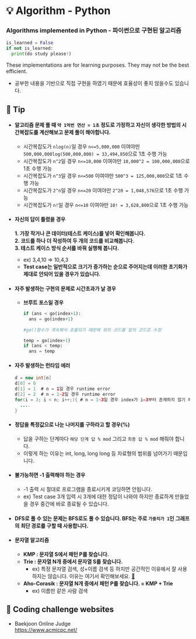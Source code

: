 # :bulb: Algorithm - Python

### Algorithms implemented in Python - 파이썬으로 구현된 알고리즘    

``` python
is_learned = False
if not is_learned:
  print(do study please!)
```   

These implementations are for learning purposes. They may not be the best efficient.   
- 공부한 내용을 기반으로 직접 구현을 하였기 때문에 효율성이 좋지 않을수도 있습니다.   

## :penguin: Tip   
- #### 알고리즘 문제 풀 때 `약 1억번 연산 = 1초` 정도로 가정하고 자신이 생각한 방법의 시간복잡도를 계산해보고 문제 풀이 해야합니다.   
  - 시간복잡도가 `nlog(n)`일 경우 `n<=5,000,000` 이여야만 `500,000,000log(500,000,000) = 33,494,850`으로 1초 수행 가능      
  - 시간복잡도가 `n^2`일 경우 `n<=10,000` 이여야만 `10,000^2 = 100,000,000`으로 1초 수행 가능      
  - 시간복잡도가 `n^3`일 경우 `n<=500` 이여야만 `500^3 = 125,000,000`으로 1초 수행 가능      
  - 시간복잡도가 `2^n`일 경우 `n<=20` 이여야만 `2^20 = 1,048,576`으로 1초 수행 가능      
  - 시간복잡도가 `n!`일 경우 `n<=10` 이여야만 `10! = 3,628,800`으로 1초 수행 가능    
  
- #### 자신의 답이 틀렸을 경우    
  __1. 가장 작거나 큰 데이터(테스트 케이스)를 넣어 확인해봅니다.__   
  __2. 코드를 하나 더 작성하여 두 개의 코드를 비교해봅니다.__   
  __3. 테스트 케이스 방식 순서를 바꿔 실행해 봅니다.__   
    - ex) 3,4,10 => 10,4,3 
    - __Test case는 일반적으로 크기가 증가하는 순으로 주어지는데 이러한 초기화가 제대로 안되어 있을 경우가 있습니다.__    
   
- #### 자주 발생하는 구현의 문제로 시간초과가 날 경우   
  - __브루트 포스일 경우__   
    ```python
    if (ans < go(index+1):
      ans = go(index+1)
      
    #go()함수가 계속해서 호출되기 때문에 위의 코드를 밑의 코드로 수정
    
    temp = go(index+1)
    if (ans < temp:
      ans = temp
    ```
    
- #### 자주 발생하는 런타임 에러   
  ```java
  d = new int[n]
  d[0] = 0
  d[1] = 1  # n = 1일 경우 runtime error
  d[2] = 2  # n = 1~2일 경우 runtime error 
  for(i = 3; i < n; i++;){ # n = 1~3일 경우 index가 i=3부터 존재하지 않기 때문에 java에서는 runtime error 발생, but Python에서는 그냥 무시함
    ....
  }
  ```
  
- #### 정답을 특정값으로 나눈 나머지를 구하라고 할 경우(%)    
  - 답을 구하는 단계마다 `해당 단계 답 % mod` 그리고 `최종 답 % mod` 해줘야 합니다.   
  - 이렇게 하는 이유는 int, long, long long 등 자료형의 범위를 넘어가기 때문입니다.   
  
- #### 불가능하면 -1 출력해야 하는 경우   
  - -1 출력 시 절대로 프로그램을 종료시키게 코딩하면 안됩니다.   
  - ex) Test case 3개 입력 시 3개에 대한 정답이 나와야 하지만 종료하게 만들었을 경우 중간에 바로 종료될 수 있습니다.   

  
- #### DFS로 풀 수 있는 문제는 BFS로도 풀 수 있습니다. BFS는 주로 `가중치가 1`인 그래프의 최단 경로를 구할 때 사용합니다.    
- #### 문자열 알고리즘   
  - __KMP : 문자열 S에서 패턴 P를 찾습니다.__   
  - __Trie : 문자열 N개 중에서 문자열 S를 찾습니다.__   
    - ex) 특정 문자열 검색, 성+이름 검색 등    하지만 공간적인 이유에서 잘 사용하지는 않습니다. 이유는 여기서 확인해보세요. [:link:](https://github.com/seongbeenkim/CS-Interview/tree/master/Algorithm#trie)
  - __Aho-Corasik : 문자열 N개 중에서 패턴 P를 찾습니다. = KMP + Trie__    
    - ex) 이름만 같은 사람 검색    


## :punch: Coding challenge websites
* Baekjoon Online Judge   
<https://www.acmicpc.net/>



